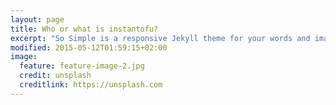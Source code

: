 ```yaml
---
layout: page
title: Who or what is instantofu?
excerpt: "So Simple is a responsive Jekyll theme for your words and images."
modified: 2015-05-12T01:59:15+02:00
image:
  feature: feature-image-2.jpg
  credit: unsplash
  creditlink: https://unsplash.com
---
```


